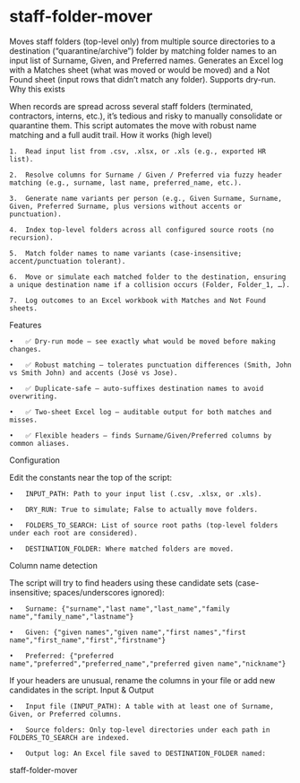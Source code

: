 # staff-folder-mover


Moves staff folders (top-level only) from multiple source directories to a destination (“quarantine/archive”) folder by matching folder names to an input list of Surname, Given, and Preferred names. Generates an Excel log with a Matches sheet (what was moved or would be moved) and a Not Found sheet (input rows that didn’t match any folder). Supports dry-run.
Why this exists

When records are spread across several staff folders (terminated, contractors, interns, etc.), it’s tedious and risky to manually consolidate or quarantine them. This script automates the move with robust name matching and a full audit trail.
How it works (high level)

	1.	Read input list from .csv, .xlsx, or .xls (e.g., exported HR list).

	2.	Resolve columns for Surname / Given / Preferred via fuzzy header matching (e.g., surname, last name, preferred_name, etc.).

	3.	Generate name variants per person (e.g., Given Surname, Surname, Given, Preferred Surname, plus versions without accents or punctuation).

	4.	Index top-level folders across all configured source roots (no recursion).

	5.	Match folder names to name variants (case-insensitive; accent/punctuation tolerant).

	6.	Move or simulate each matched folder to the destination, ensuring a unique destination name if a collision occurs (Folder, Folder_1, …).

	7.	Log outcomes to an Excel workbook with Matches and Not Found sheets.
Features

	•	✅ Dry-run mode – see exactly what would be moved before making changes.

	•	✅ Robust matching – tolerates punctuation differences (Smith, John vs Smith John) and accents (José vs Jose).

	•	✅ Duplicate-safe – auto-suffixes destination names to avoid overwriting.

	•	✅ Two-sheet Excel log – auditable output for both matches and misses.

	•	✅ Flexible headers – finds Surname/Given/Preferred columns by common aliases.
Configuration

Edit the constants near the top of the script:

	•	INPUT_PATH: Path to your input list (.csv, .xlsx, or .xls).

	•	DRY_RUN: True to simulate; False to actually move folders.

	•	FOLDERS_TO_SEARCH: List of source root paths (top-level folders under each root are considered).

	•	DESTINATION_FOLDER: Where matched folders are moved.
Column name detection

The script will try to find headers using these candidate sets (case-insensitive; spaces/underscores ignored):

	•	Surname: {"surname","last name","last_name","family name","family_name","lastname"}

	•	Given: {"given names","given name","first names","first name","first_name","first","firstname"}

	•	Preferred: {"preferred name","preferred","preferred_name","preferred given name","nickname"}

If your headers are unusual, rename the columns in your file or add new candidates in the script.
Input & Output

	•	Input file (INPUT_PATH): A table with at least one of Surname, Given, or Preferred columns.

	•	Source folders: Only top-level directories under each path in FOLDERS_TO_SEARCH are indexed.

	•	Output log: An Excel file saved to DESTINATION_FOLDER named:
 
staff-folder-mover
 
